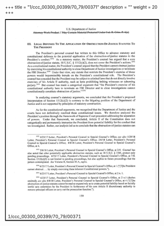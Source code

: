 +++
title = "1/ccc_00300_00399/70_79/00371"
description = ""
weight = 20
+++

<table style="border:2px solid black;max-width:800px;max-height:800px;" 
><tr><td>
<img class="center-fit-jpg"
src="/jpg_/jpg_mueller_report_searchable_371.jpg">
1/ccc_00300_00399/70_79/00371
</img></td></tr></table>
